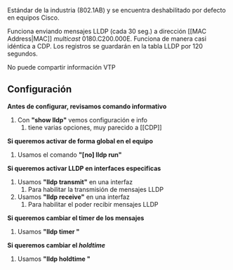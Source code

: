 Estándar de la industria (802.1AB) y se encuentra deshabilitado por defecto en equipos Cisco.

 Funciona enviando mensajes LLDP (cada 30 seg.) a dirección [[MAC Address|MAC]] *multicast* 0180.C200.000E. Funciona de manera casi idéntica a CDP.
 Los registros se guardarán en la tabla LLDP por 120 segundos.

No puede compartir información VTP

## Configuración

**Antes de configurar, revisamos comando informativo**
1. Con **"show lldp"** vemos configuración e info
	1. tiene varias opciones, muy parecido a [[CDP]]

**Si queremos activar de forma global en el equipo**
1. Usamos el comando **"[no] lldp run"**

**Si queremos activar LLDP en interfaces especificas**
1. Usamos **"lldp transmit"** en una interfaz
	1. Para habilitar la transmisión de mensajes LLDP
2. Usamos **"lldp receive"** en una interfaz
	1. Para habilitar el poder recibir mensajes LLDP

**Si queremos cambiar el timer de los mensajes**
1. Usamos **"lldp timer </segundos>"**

**Si queremos cambiar el *holdtime***
1. Usamos **"lldp holdtime </segundos>"**
